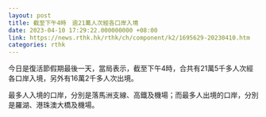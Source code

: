 ```yaml
---
layout: post
title: 截至下午4時　逾21萬人次經各口岸入境
date: 2023-04-10 17:29:22.000000000 +08:00
link: https://news.rthk.hk/rthk/ch/component/k2/1695629-20230410.htm
categories: rthk
---
```


今日是復活節假期最後一天，當局表示，截至下午4時，合共有21萬5千多人次經各口岸入境，另外有16萬2千多人次出境。

最多人入境的口岸，分別是落馬洲支線、高鐵及機場；而最多人出境的口岸，分別是羅湖、港珠澳大橋及機場。
